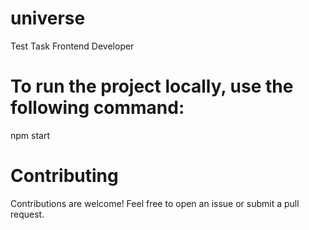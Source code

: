 # universe

Test Task Frontend Developer

# To run the project locally, use the following command:

npm start

# Contributing

Contributions are welcome! Feel free to open an issue or submit a pull request.
